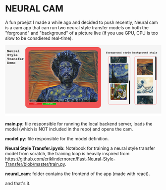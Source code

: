 # NEURAL CAM


A fun proejct I made a while ago and decided to push recently, Neural cam is a cam app that can run two neural style transfer models on both the
"forground" and "background" of a picture live (if you use GPU, CPU is too slow to be consdiered real-time).

![preview of neural cam](demo.png)

**main.py**: file responsible for running the local backend server, loads the model (which is NOT included in the repo) and opens the cam.

**model.py**: file responsible for the model definition.

**Neural Style Transfer.ipynb**: Notebook for training a neural style transfer model from scratch, the training loop is heavily inspired from https://github.com/eriklindernoren/Fast-Neural-Style-Transfer/blob/master/train.py.

**neural_cam**: folder contains the frontend of the app (made with react).

and that's it.


